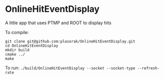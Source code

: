 # OnlineHitEventDisplay
A little app that uses PTMP and ROOT to display hits

To compile:
```source setupDUNEARTDAQ_forBuilding
git clone git@github.com:plasorak/OnlineHitEventDisplay.git
cd OnlineHitEventDisplay
mkdir build
cmake ../
make
```

To run:
`./build/OnlineHitEventDisplay --socket --socket-type --refresh-rate`
